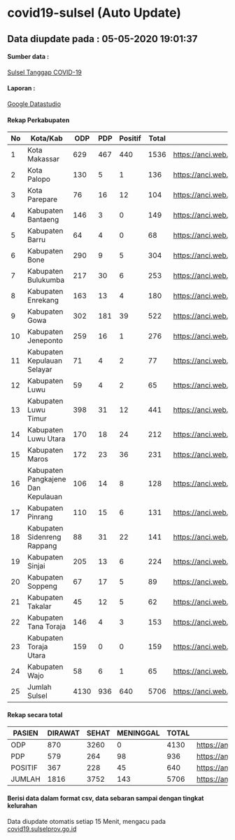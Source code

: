 
# covid19-sulsel (Auto Update)

## Data diupdate pada : 05-05-2020 19:01:37

#### Sumber data :
[Sulsel Tanggap COVID-19](https://covid19.sulselprov.go.id)

#### Laporan :
[Google Datastudio](https://datastudio.google.com/s/jythWGc1j4w)

#### Rekap Perkabupaten 
|No|Kota/Kab|ODP|PDP|Positif|Total|Link|
| --- | --- | --- | --- | --- | --- | --- |
|1|Kota Makassar|629|467|440|1536|https://anci.web.id/cor/kota_makassar|
|2|Kota Palopo|130|5|1|136|https://anci.web.id/cor/kota_palopo|
|3|Kota Parepare|76|16|12|104|https://anci.web.id/cor/kota_parepare|
|4|Kabupaten Bantaeng|146|3|0|149|https://anci.web.id/cor/kabupaten_bantaeng|
|5|Kabupaten Barru|64|4|0|68|https://anci.web.id/cor/kabupaten_barru|
|6|Kabupaten Bone|290|9|5|304|https://anci.web.id/cor/kabupaten_bone|
|7|Kabupaten Bulukumba|217|30|6|253|https://anci.web.id/cor/kabupaten_bulukumba|
|8|Kabupaten Enrekang|163|13|4|180|https://anci.web.id/cor/kabupaten_enrekang|
|9|Kabupaten Gowa|302|181|39|522|https://anci.web.id/cor/kabupaten_gowa|
|10|Kabupaten Jeneponto|259|16|1|276|https://anci.web.id/cor/kabupaten_jeneponto|
|11|Kabupaten Kepulauan Selayar|71|4|2|77|https://anci.web.id/cor/kabupaten_kepulauan_selayar|
|12|Kabupaten Luwu|59|4|2|65|https://anci.web.id/cor/kabupaten_luwu|
|13|Kabupaten Luwu Timur|398|31|12|441|https://anci.web.id/cor/kabupaten_luwu_timur|
|14|Kabupaten Luwu Utara|170|18|24|212|https://anci.web.id/cor/kabupaten_luwu_utara|
|15|Kabupaten Maros|172|23|36|231|https://anci.web.id/cor/kabupaten_maros|
|16|Kabupaten Pangkajene Dan Kepulauan|106|14|8|128|https://anci.web.id/cor/kabupaten_pangkajene_dan_kepulauan|
|17|Kabupaten Pinrang|110|15|6|131|https://anci.web.id/cor/kabupaten_pinrang|
|18|Kabupaten Sidenreng Rappang|88|31|22|141|https://anci.web.id/cor/kabupaten_sidenreng_rappang|
|19|Kabupaten Sinjai|205|13|6|224|https://anci.web.id/cor/kabupaten_sinjai|
|20|Kabupaten Soppeng|67|17|5|89|https://anci.web.id/cor/kabupaten_soppeng|
|21|Kabupaten Takalar|45|12|5|62|https://anci.web.id/cor/kabupaten_takalar|
|22|Kabupaten Tana Toraja|146|4|3|153|https://anci.web.id/cor/kabupaten_tana_toraja|
|23|Kabupaten Toraja Utara|159|0|0|159|https://anci.web.id/cor/kabupaten_toraja_utara|
|24|Kabupaten Wajo|58|6|1|65|https://anci.web.id/cor/kabupaten_wajo|
|25|Jumlah Sulsel|4130|936|640|5706|https://anci.web.id/cor/jumlah_sulsel|

#### Rekap secara total

| PASIEN | DIRAWAT | SEHAT | MENINGGAL | TOTAL | LINK |
| ---- | -------- | ---- | ---- |  ---- | ---- |
| ODP | 870 | 3260 | 0 | 4130 | https://anci.web.id/cor/odp_detail.html |
| PDP | 579 | 264 | 98 | 936 | https://anci.web.id/cor/pdp_detail.html |
| POSITIF | 367 | 228 | 45 | 640 | https://anci.web.id/cor/positif_detail.html |
| JUMLAH | 1816 | 3752 | 143 | 5706 | https://anci.web.id/cor/jumlah_sulsel/ |

 
#### Berisi data dalam format csv, data sebaran sampai dengan tingkat kelurahan

Data diupdate otomatis setiap 15 Menit, mengacu pada [covid19.sulselprov.go.id](https://covid19.sulselprov.go.id)


